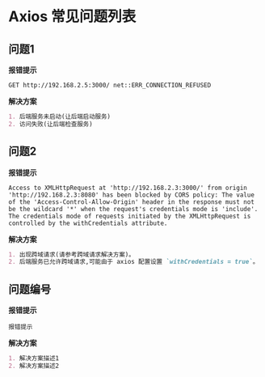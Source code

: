 # Axios 常见问题列表

## 问题1

**报错提示**

```nginx
GET http://192.168.2.5:3000/ net::ERR_CONNECTION_REFUSED
```

**解决方案**

```markdown
1. 后端服务未启动(让后端启动服务)
2. 访问失败(让后端检查服务)
```



## 问题2

**报错提示**

```nginx
Access to XMLHttpRequest at 'http://192.168.2.3:3000/' from origin 'http://192.168.2.3:8080' has been blocked by CORS policy: The value of the 'Access-Control-Allow-Origin' header in the response must not be the wildcard '*' when the request's credentials mode is 'include'. The credentials mode of requests initiated by the XMLHttpRequest is controlled by the withCredentials attribute.
```

**解决方案**

```markdown
1. 出现跨域请求(请参考跨域请求解决方案)。
2. 后端服务已允许跨域请求,可能由于 axios 配置设置 `withCredentials = true`。 
```



## 问题编号

**报错提示**

```nginx
报错提示
```

**解决方案**

```markdown
1. 解决方案描述1
2. 解决方案描述2
```

